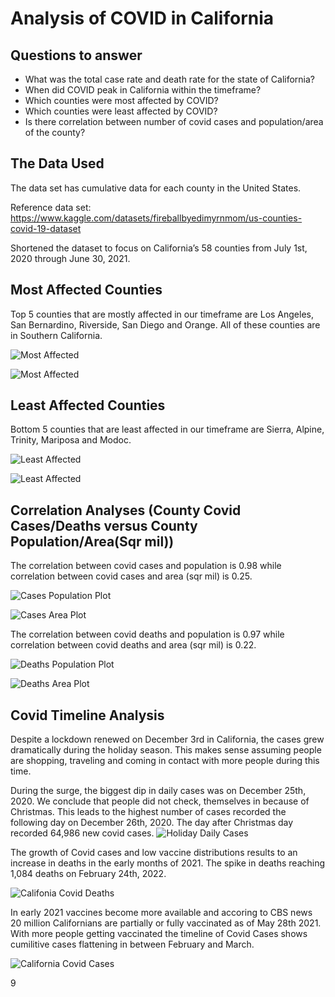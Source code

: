 # Analysis  of COVID in California

## Questions to answer

* What was the total case rate and death rate for the state of California?
* When did COVID peak in California within the timeframe?
* Which counties were most  affected by COVID?
* Which counties were least affected by COVID?
* Is there correlation between number of covid cases and population/area of the county?

## The Data Used

The data set has  cumulative data for each county in the United States.

Reference data set: https://www.kaggle.com/datasets/fireballbyedimyrnmom/us-counties-covid-19-dataset 

Shortened the dataset to focus on  California’s 58 counties from July 1st, 2020 through June 30, 2021.

## Most Affected Counties

Top 5 counties that are mostly affected in our timeframe are Los Angeles, San Bernardino, Riverside, San Diego and Orange. All of these counties are in Southern California.

![Most Affected](./images/top_counties_cases.png)

![Most Affected](./images/top_counties_deaths.png)

## Least Affected Counties

Bottom 5 counties that are least affected in our timeframe are Sierra, Alpine, Trinity, Mariposa and Modoc.

![Least Affected](./images/bottom_counties_cases.png)

![Least Affected](./images/bottom_counties_deaths.png)

## Correlation Analyses (County Covid Cases/Deaths versus County Population/Area(Sqr mil))

The correlation between covid cases and population is 0.98 while correlation between covid cases and area (sqr mil) is 0.25.

![Cases Population Plot](./images/plot_cases_population.png)

![Cases Area Plot](./images/plot_cases_area.png)

The correlation between covid deaths and population is 0.97 while correlation between covid deaths and area (sqr mil) is 0.22.

![Deaths Population Plot](./images/plot_deaths_population.png)

![Deaths Area Plot](./images/plot_deaths_area.png)

## Covid Timeline Analysis
Despite a lockdown renewed on December 3rd in California, the cases grew dramatically during the holiday season. This makes sense assuming people are shopping, traveling and coming in contact with more people during this time.

During the surge, the biggest dip in daily cases was on December 25th, 2020. We conclude that people did not check, themselves in  because of Christmas. This leads to the highest number of cases recorded the following day on December 26th, 2020. The day after Christmas day recorded 64,986 new covid cases.
![Holiday Daily Cases](./images/holiday_daily_cases.png)

The growth of Covid cases and low vaccine distributions results to an increase in deaths in the early months of 2021. The spike in deaths reaching 1,084 deaths on February 24th, 2022.

![Califonia Covid Deaths](./images/california_covid_deaths)

In early 2021 vaccines become more available and accoring to CBS news 20 million Californians are partially or fully vaccinated as of May 28th 2021. With more people getting vaccinated the timeline of Covid Cases shows cumilitive cases flattening in between February and March. 

![California Covid Cases](./images/california_covid_cases.png)


9
